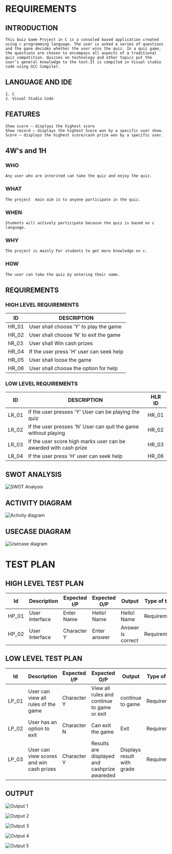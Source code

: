 # REQUIREMENTS
## INTRODUCTION
	  
	This Quiz Game Project in C is a consoled based application created using c programming language. The user is asked a series of questions and the gane decides whether the user wins the quiz. In a quiz game, the questions are chosen to encompass all aspects of a traditional quiz competition. Quizzes on technology and other topics put the user’s general knowledge to the test.It is compiled in Visual studio code using GCC Compiler.

## LANGUAGE AND IDE
     	
	1. C
	2. Visual Studio Code
	
## FEATURES

	Show score – displays the highest score
	Show record – displays the highest Score won by a specific user show.
	Score – displays the highest score/cash prize won by a specific user.
	
## 4W's and 1H

### WHO
	Any user who are intersted can take the quiz and enjoy the quiz.
	
### WHAT
	The project  main aim is to anyone participate in the quiz.

### WHEN
	Students will actively participate because the quiz is based on c language.
	
### WHY
	The project is mainly For students to get more knowledge on c.
	
### HOW
	The user can take the quiz by entering their name.
	
## REQUIREMENTS

### HIGH LEVEL REQUIREMENTS

| ID    | DESCRIPTION                             | 
| ------| --------------------------------------- | 
| HR_01 | User shall choose 'Y' to play the game  |
| HR_02 | User shall choose 'N' to exit the game  | 
| hR_03 | User shall Win cash prizes              | 
| HR_04 | If the user press 'H' user can seek help| 
| HR_05 | User shall loose the game               |
| HR_06 | User shall choose the option for help   |

### LOW LEVEL REQUIREMENTS

| ID    | DESCRIPTION                                                     | HLR ID |
| ------| --------------------------------------------------------------- | -------|
| LR_01 | If the user presses 'Y' User can be playing the quiz            | HR_01  |
| LR_02 | If the user presses 'N' User can quit the game without playing  | HR_02  |
| LR_03 | If the user score high marks user can be awarded with cash prize| HR_03  |
| LR_04 | If the user press 'H' user can seek help                        | HR_06  |
	 
	 
	  
	  
## SWOT ANALYSIS
![SWOT Analysis](https://user-images.githubusercontent.com/94168215/143005521-f9dbdce4-ebcf-4a01-8860-862f9d8a0489.png)


## ACTIVITY DIAGRAM

![Activity diagram](https://user-images.githubusercontent.com/94168215/143244086-0dc9aa49-abcf-4cc0-90bc-4fe283a6bd4b.png)

## USECASE DIAGRAM

![Usecase diagram](https://user-images.githubusercontent.com/94168215/143244128-294e5c5c-f4d1-49f2-8416-6cd1ec9a62a9.png)

# TEST PLAN

## HIGH LEVEL TEST PLAN


| Id    | Description    | Expected I/P | Expected O/P | Output          | Type of test |
| ----- | -------------- |------------- |--------------|-----------------|--------------|
| HP_01 | User Interface | Enter Name   |Hello! Name   |Hello! Name      |Requirement   |
| HP_02 | User Interface | Character Y  |Enter answer  |Answer is correct|Requirement   |



## LOW LEVEL TEST PLAN


| Id    |             Description             | Expected I/P | Expected O/P                                 | Output          | Type of test |
| ----- | ----------------------------------- |------------- |----------------------------------------------|-----------------|--------------|
| LP_01 | User can view all rules of the game | Character Y  |View all rules and continue to game or exit   |continue to game |Requirement   |
| LP_02 | User has an option to exit          | Character N  |Can exit the game                             |Exit             |Requirement   |
| LP_03 | User can view scores and win cash prizes   | Character Y  |Results are displayed and cashprize awareded  |Displays result  with grade  |Requirement   |
                                                                                                                  
## OUTPUT

![Output 1](https://user-images.githubusercontent.com/94168215/143244441-4bba8ea5-fcf8-4f8a-9e49-984a98d19aa0.png)

![Output 2](https://user-images.githubusercontent.com/94168215/143244531-a63b2dc5-4d34-45d6-b91d-7ff160c501b4.png)

![Output 3](https://user-images.githubusercontent.com/94168215/143244574-2cd5eee6-66d0-4fb4-bb68-29dd17c20b7a.png)

![Output 4](https://user-images.githubusercontent.com/94168215/143244615-b5cb3ae4-e56e-4741-a0ed-9f455eae5a9d.png)

![Output 5](https://user-images.githubusercontent.com/94168215/143244656-088cd484-be26-4182-8b35-88152053fbf3.png)




